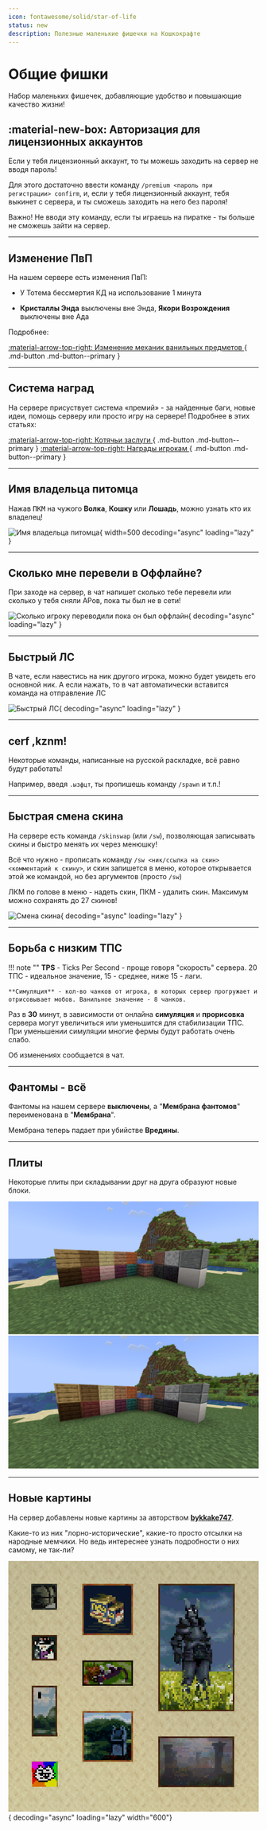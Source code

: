 ```yaml
---
icon: fontawesome/solid/star-of-life
status: new
description: Полезные маленькие фишечки на Кошкокрафте
---
```


# Общие фишки

Набор маленьких фишечек, добавляющие удобство и повышающие качество жизни!

## :material-new-box: Авторизация для лицензионных аккаунтов
Если у тебя лицензионный аккаунт, то ты можешь заходить на сервер не вводя пароль!

Для этого достаточно ввести команду `/premium <пароль при регистрации> confirm`, и, если у тебя лицензионный аккаунт, тебя выкинет с сервера, и ты сможешь заходить на него без пароля!

<span class="red bold">Важно! Не вводи эту команду, если ты играешь на пиратке - ты больше не сможешь зайти на сервер.</span>

***

## Изменение ПвП
На нашем сервере есть изменения ПвП:

- У Тотема бессмертия КД на использование 1 минута

- **Кристаллы Энда** выключены вне Энда, **Якори Возрождения** выключены вне Ада

Подробнее:

[ :material-arrow-top-right: Изменение механик ванильных предметов ](../../../items/vanilla/vanilla_edits/){ .md-button .md-button--primary }

***

## Система наград
На сервере присуствует система «премий» - за найденные баги, новые идеи, помощь серверу или просто игру на сервере!
Подробнее в этих статьях:

[ :material-arrow-top-right: Котячьи заслуги ](../rewards/catpass.md){ .md-button .md-button--primary }
[ :material-arrow-top-right: Награды игрокам ](../rewards/list.md){ .md-button .md-button--primary }

***

## Имя владельца питомца
Нажав <span class="keys"><kbd>ПКМ</kbd></span> на чужого **Волка**, **Кошку** или **Лошадь**, можно узнать кто их владелец!

![Имя владельца питомца](../../assets/qol/qol_pet.png){ width=500 decoding="async" loading="lazy" }

***

## Сколько мне перевели в Оффлайне?
При заходе на сервер, в чат напишет сколько тебе перевели или сколько у тебя сняли АРов, пока ты был не в сети!

![Сколько игроку переводили пока он был оффлайн](../../assets/qol/qol_money.png){  decoding="async" loading="lazy" }

***

<!-- #TODO: Заменить картинку на новую -->
## Быстрый ЛС
В чате, если навестись на ник другого игрока, можно будет увидеть его основной ник. А если нажать, то в чат 
автоматически вставится команда на отправление ЛС

![Быстрый ЛС](../../assets/qol/qol_ls.png){  decoding="async" loading="lazy" }

***

## cerf ,kznm!
Некоторые команды, написанные на русской раскладке, всё равно будут работать!

Например, введя `.ызфцт`, ты пропишешь команду `/spawn` и т.п.!

***

## Быстрая смена скина
На сервере есть команда `/skinswap` (или `/sw`), позволяющая записывать скины и быстро менять их через менюшку!

Всё что нужно - прописать команду `/sw <ник/ссылка на скин> <комментарий к скину>`, и скин запишется в меню, которое открывается этой же командой, но без аргументов (просто `/sw`)

ЛКМ по голове в меню - надеть скин, ПКМ - удалить скин. Максимум можно сохранять до 27 скинов!

![Смена скина](../../assets/qol/skinswitch.gif){ decoding="async" loading="lazy" }

***

## Борьба с низким ТПС
!!! note ""
    **TPS** - Ticks Per Second - проще говоря "скорость" сервера. 20 ТПС - идеальное значение, 15 - среднее, ниже 15 - лаги.

    **Симуляция** - кол-во чанков от игрока, в которых сервер прогружает и отрисовывает мобов. Ванильное значение - 8 чанков.

Раз в **30** минут, в зависимости от онлайна **симуляция** и **прорисовка** сервера могут увеличиться или уменьшится для стабилизации ТПС. При уменьшении симуляции многие фермы будут работать очень слабо.

Об изменениях сообщается в чат.

***

## Фантомы - всё
Фантомы на нашем сервере **выключены**, а "**Мембрана фантомов**" переименована в "**Мембрана**".  

Мембрана теперь падает при убийстве **Вредины**.

***

## Плиты
Некоторые плиты при складывании друг на друга образуют новые блоки.  

<div class="sliderr noselect">
    <div class="before noselect">
        <img src="../../../assets/qol/slab_no_rp.png" class="custom-image noselect" alt="">
    </div>
    <div class="after noselect">
        <img src="../../../assets/qol/slab_rp.png" class="custom-image noselect" alt="">
    </div>
    <div class="change noselect"></div>
</div>

***

## Новые картины
На сервер добавлены новые картины за авторством [**bykkake747**](../../../info/admins).

Какие-то из них "лорно-исторические", какие-то просто отсылки на народные мемчики. Но ведь интереснее узнать подробности о них самому, не так-ли?

![Новые картины](../../assets/qol/paintings.png){ decoding="async" loading="lazy" width="600"}